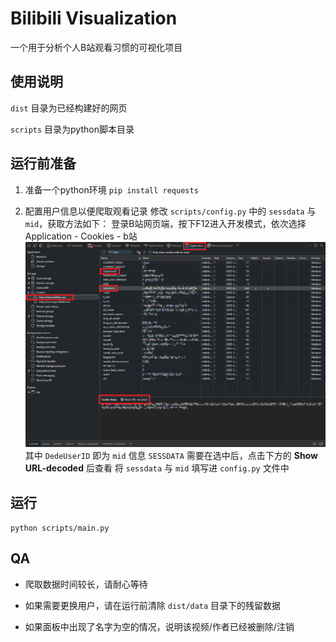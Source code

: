 # Bilibili Visualization

一个用于分析个人B站观看习惯的可视化项目

## 使用说明

`dist` 目录为已经构建好的网页

`scripts` 目录为python脚本目录

## 运行前准备

1. 准备一个python环境
`pip install requests`

2. 配置用户信息以便爬取观看记录
修改 `scripts/config.py` 中的 `sessdata` 与 `mid`，获取方法如下：
登录B站网页端，按下F12进入开发模式，依次选择 Application - Cookies - b站
![alt text](assets/image.png)
其中 `DedeUserID` 即为 `mid` 信息
`SESSDATA` 需要在选中后，点击下方的 **Show URL-decoded** 后查看
将 `sessdata` 与 `mid` 填写进 `config.py` 文件中

## 运行

`python scripts/main.py`

## QA

- 爬取数据时间较长，请耐心等待

- 如果需要更换用户，请在运行前清除 `dist/data` 目录下的残留数据

- 如果面板中出现了名字为空的情况，说明该视频/作者已经被删除/注销
